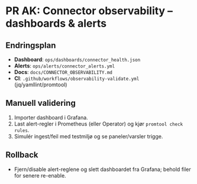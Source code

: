 # PR AK: Connector observability – dashboards & alerts

## Endringsplan
- **Dashboard**: `ops/dashboards/connector_health.json`
- **Alerts**: `ops/alerts/connector_alerts.yml`
- **Docs**: `docs/CONNECTOR_OBSERVABILITY.md`
- **CI**: `.github/workflows/observability-validate.yml` (jq/yamllint/promtool)

## Manuell validering
1. Importer dashboard i Grafana.
2. Last alert-regler i Prometheus (eller Operator) og kjør `promtool check rules`.
3. Simulér ingest/feil med testmiljø og se paneler/varsler trigge.

## Rollback
- Fjern/disable alert-reglene og slett dashboardet fra Grafana; behold filer for senere re-enable.
